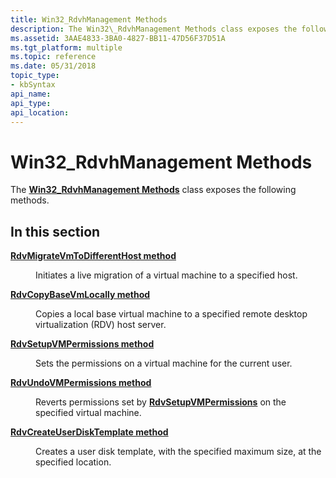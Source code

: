 ```yaml
---
title: Win32_RdvhManagement Methods
description: The Win32\_RdvhManagement Methods class exposes the following methods.
ms.assetid: 3AAE4833-3BA0-4827-BB11-47D56F37D51A
ms.tgt_platform: multiple
ms.topic: reference
ms.date: 05/31/2018
topic_type:
- kbSyntax
api_name: 
api_type: 
api_location: 
---
```


# Win32\_RdvhManagement Methods

The [**Win32\_RdvhManagement Methods**](win32-rdvhmanagement.md) class exposes the following methods.

## In this section

<dl> <dt>

[**RdvMigrateVmToDifferentHost method**](rdvmigratevmtodifferenthost-win32-rdvhmanagement.md)
</dt> <dd>

Initiates a live migration of a virtual machine to a specified host.

</dd> <dt>

[**RdvCopyBaseVmLocally method**](rdvcopybasevmlocally-win32-rdvhmanagement.md)
</dt> <dd>

Copies a local base virtual machine to a specified remote desktop virtualization (RDV) host server.

</dd> <dt>

[**RdvSetupVMPermissions method**](rdvsetupvmpermissions-win32-rdvhmanagement.md)
</dt> <dd>

Sets the permissions on a virtual machine for the current user.

</dd> <dt>

[**RdvUndoVMPermissions method**](rdvundovmpermissions-win32-rdvhmanagement.md)
</dt> <dd>

Reverts permissions set by [**RdvSetupVMPermissions**](rdvsetupvmpermissions-win32-rdvhmanagement.md) on the specified virtual machine.

</dd> <dt>

[**RdvCreateUserDiskTemplate method**](rdvcreateuserdisktemplate-win32-rdvhmanagement.md)
</dt> <dd>

Creates a user disk template, with the specified maximum size, at the specified location.

</dd> </dl>

 

 




